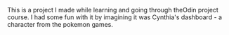 This is a project I made while learning and going through theOdin project course. I had some fun with it by imagining it was Cynthia's dashboard - a character from the pokemon games.
 
